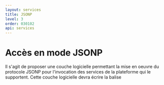 ```yaml
---
layout: services
title: JSONP
level: 3
order: 030102
api: services
---
```


# Accès en mode JSONP

Il s'agit de proposer une couche logicielle permettant la mise en oeuvre du protocole JSONP pour l'invocation des services de la plateforme qui le supportent. Cette couche logicielle devra écrire la balise <script> ayant comme valeur pour l'attibut href, l'URL du service contenant les paramètres fournis et y rajouter, **si nécessaire**, le paramètre permettant l'activation du filtre au niveau de la plateforme Géoportail (callback=xxx).

## Cas d'utilisation

L'utilisateur est un développeur qui souhaite invoquer un service de la plateforme Géoportail en HTTP GET avec des paramètres d'appel au service et en traiter la réponse au moyen d'une fonction qui a été au préalable écrite.

Il doit fournir les paramètres nécessaires à l'invocation du service et la fonction de traitement de la réponse lorsque celle-ci arrive. La couche JSONP se chargera simplement d'appeler cette fonction lors de la réception du résultat. Elle offrira aussi une possibilité de traitement en cas de non réponse du service (timeOut) au bout d'un laps de temps paramétrable.

## Mise en oeuvre

L'utilisation se fera par l'appel d'une fonction statique :

> Gp.protocols.JSONP(options) ;

Cette fonction réalise l'appel du service fourni via le paramètre « options.url » en mettant en oeuvre le protocole JSONP.

Elle permet de lier l'appel du service à deux fonctions de rappel fournies par l'utilisateur :

* onResponse(result) : appelée lors de la réception des résultats avec pour paramètre le résultat du service encapsulé dans sa coquille JSON ;
* onTimeOut() : appelée en cas de non réponse du service au bout d'un temps déterminé via le paramètre timeout.

### Paramètres

Paramètre | Type | Opt. | Valeur
-|-|-|-|
**url** | String | **obligatoire** | URL du service à invoquer (indépendamment du protocole JSONP). Cette URL contient déjà les paramètres du service. Si le paramètre dédié à la mise en oeuvre du protocole JSONP (callback=xxx) n'est pas présent, ils est rajouté par la fonction ; sa valeur est déterminée en fonction du paramètre callbackName. L'ajout du paramètre output=json si nécessaire est à la charge du développeur. 
timeOut | Entier positif | optionnel | Nombre de ms au bout duquel on considère que le service n'a pas répondu. Par défaut, cette valeur est fixée à 10000 (10 secondes). Une valeur de 0 pour ce paramètre permet de désactiver la gestion du timeOut.
callbackName | String | optionnel | Valeur du paramètre callback à rajouter sur l'URL. Si l'URL fournie contient déjà le paramètre callback, le paramètre callbackName ne sera pas pris en compte. La fonction de callback est créée dynamiquement par la fonction JSONP ; elle a deux fonctions : elle annule la condition de timeOut puis appelle la fonction fournie par l'utilisateur via le paramètre onResponse. Par défaut, le nom de la fonction de callback sera *TODO : nom de la fonction*
onResponse | fonction | Conditionnel | Nom de la fonction qui sera appelée lors de la réception des résultats du service. Ce paramètre sera ignoré si l'URL contient déjà le paramètre callback. La fonction de rappel appelée sera alors celle ayant pour nom la valeur de ce paramètre.
onTimeOut | fonction | optionnel | Nom de la fonction qui sera appelée en cas de non réponse du service. Le temps au bout duquel on considère que le service n'a pas répondu est déterminé par le paramètre timeOut. Par défaut, une fonction timeOut, notifiant dans la console le timeOut sur le service sera appelée. 

## Exemples d'utilisation

### Exemple 1

Envoi d'une requête de géocodage en GET et JSONP. L'ajout du paramètre output=json dans l'URL entraine l'encapsulation de la réponse du service dans une « coquille » JSON.


``` javascript
Gp.protocols.JSONP({
	url :"http://wxs.ign.fr/CLE_API/geoportail/ols?xls=%3CRequestHeader%20sessionID%3D%22%22%20srsName%3D%22epsg%3A4326%22/%3E%3CRequest%20maximumResponses%3D%2230%22%20methodName%3D%22GeocodeRequest%22%20version%3D%221.2%22%20requestID%3D%22%22%3E%3CGeocodeRequest%20returnFreeForm%3D%22false%22%3E%3CAddress%20countryCode%3D%22StreetAddress%22%3EStreetAddress%3E%3CBuilding%20number%3D%2236%22/%3E%3CStreet%3Erue%20g%E9rald%20rey%3C/Street%3E%3C/StreetAddress%3E%3CPlace%20type%3D%22Municipality%22%3Earles%3C/Place%3E%3CPostalCode%3E13200%3C/PostalCode%3E%3CDepartment%3E13%3C/Department%3E%3Cgml%3Aenvelope%3E%3Cgml%3Apos%3E43.682765684094534%204.604832911570827%3C/gml%3Apos%3E%3Cgml%3Apos%3E43.686676004569826%204.614145541270513%3C/gml%3Apos%3E%3C/gml%3Aenvelope%3E%3C/Address%3E%3C/GeocodeRequest%3E%3C/Request%3E%0A%0A&output=json",
	timeOut : 15000,
	onResponse: function (response){
		console.log(response);
	var parser = new DOMParser() ;
	// la réponse xml est accessible via response.xml
		var xmlDoc = parser.parseFromString(response.xml,'text/xml') ;
	//exploitation du document XML résultat
	//...
	},
	onTimeOut : function (){
		alert("TIME OUT");
	}
}) ;
```

### Exemple 2

Envoi d'une requête d'altimétrie en GET et JSONP.

``` javascript
Gp.protocols.JSONP({
	url :"http://wxs.ign.fr/CLE_API/alti/rest/elevation.json?lon=0.2367|2.1570&lat=48.0551|46.6077",
	timeOut : 5000,
	onResponse: function (response){
		console.log(response.elevations);
		// exploitation de la réponse
		// ...
	},
	onTimeOut : function (){
		alert("TIME OUT");
	}
}) ;
```

#### Exemple 3

Même traitement que précédemment mais avec utilisation du paramètre « callback » dans l'URL. Ici, le paramètre onResponse n'est pas utilisé, mais la valeur du paramètre callback doit faire référence à une fonction existante.

``` javascript
function traiteResultats (response){
	console.log(response.elevations);
	// exploitation de la réponse
	// ...
} ;
Gp.protocols.JSONP({
	url :"http://wxs.ign.fr/CLE_API/alti/rest/elevation.json?lon=0.2367|2.1570&lat=48.0551|46.6077&callback=traiteResultats",
	timeOut : 5000,
	onTimeOut : function (){
		alert("TIME OUT");
	}
}) ;
```
